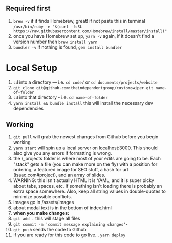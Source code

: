 ## Required first

1. `brew -v` if it finds Homebrew, great! if not paste this in terminal `/usr/bin/ruby -e "$(curl -fsSL https://raw.githubusercontent.com/Homebrew/install/master/install)"`
2. once you have Homebrew set up, `yarn -v` again, if it doesn't find a version number then `brew install yarn`
3. `bundler -v` if nothing is found, `gem install bundler`

# Local Setup

1. `cd` into a directory — i.e. `cd code/` or `cd documents/projects/website`
2. `git clone git@github.com:theindependentgroup/customswiper.git name-of-folder`
3. `cd` into that directory - i.e. `cd name-of-folder`
4. `yarn install && bundle install` this will install the necessary dev dependencies

## Working

1. `git pull` will grab the newest changes from Github before you begin working
1. `yarn start` will spin up a local server on localhost:3000. This should also give you any errors if formatting is wrong.
2. the /\_projects folder is where most of your edits are going to be. Each "stack" gets a file (you can make more on the fly) with a position for ordering, a featured image for SEO stuff, a hash for url (isaac.com#project), and an array of slides.
3. WARNING: this isn't actually HTML it is YAML, and it is super picky about tabs, spaces, etc. If something isn't loading there is probably an extra space somewhere. Also, keep all string values in double-quotes to minimize possible conflicts.
4. images go in /assets/images
5. about modal text is in the bottom of index.html
6. **when you make changes:**
7. `git add .` this will stage all files
8. `git commit -m 'commit message explaining changes'`-
9. `git push` sends the code to Github
10. If you are ready for this code to go live... `yarn deploy`
